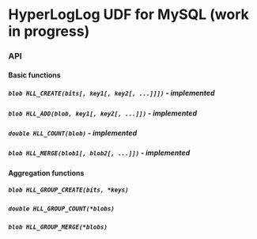# HyperLogLog UDF for MySQL (work in progress)

### API

#### Basic functions

##### `blob HLL_CREATE(bits[, key1[, key2[, ...]]])` - implemented
##### `blob HLL_ADD(blob, key1[, key2[, ...]])` - implemented
##### `double HLL_COUNT(blob)` - implemented
##### `blob HLL_MERGE(blob1[, blob2[, ...]])` - implemented

#### Aggregation functions

##### `blob HLL_GROUP_CREATE(bits, *keys)`
##### `double HLL_GROUP_COUNT(*blobs)`
##### `blob HLL_GROUP_MERGE(*blobs)`
